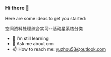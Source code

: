 ### Hi there 👋
Here are some ideas to get you started:

空间资料处理综合实习--活动星系核分类

- 🌱 I’m still learning 
- 💬 Ask me about cnn
- 📫 How to reach me: yuzhou53@outlook.com

